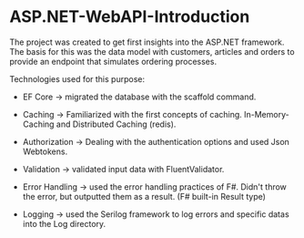 # ASP.NET-WebAPI-Introduction
The project was created to get first insights into the ASP.NET framework. 
The basis for this was the data model with customers, articles and orders to provide an endpoint that simulates ordering processes.

Technologies used for this purpose: 
- EF Core 
-> migrated the database with the scaffold command.

- Caching 
-> Familiarized with the first concepts of caching. In-Memory-Caching and Distributed Caching (redis).  

- Authorization 
-> Dealing with the authentication options and used Json Webtokens.

- Validation 
-> validated input data with FluentValidator.

- Error Handling 
-> used the error handling practices of F#. Didn't throw the error, but outputted them as a result. (F# built-in Result type)

- Logging 
-> used the Serilog framework to log errors and specific datas into the Log directory.
